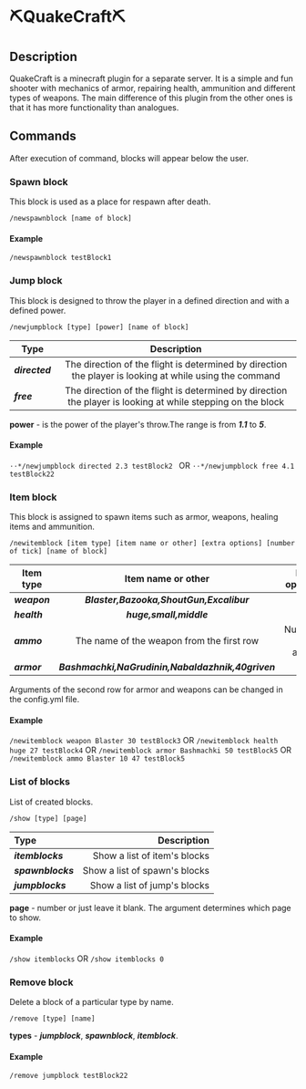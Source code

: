 # ⛏️QuakeCraft⛏️
## Description
QuakeCraft is a minecraft plugin for a separate server. It is a simple and fun shooter with mechanics of armor, repairing health, ammunition and different types of weapons.
The main difference of this plugin from the other ones is that it has more functionality than analogues.
## Commands
After execution of command, blocks will appear below the user.
### Spawn block
This block is used as a place for respawn after death.
```
/newspawnblock [name of block]
```
#### Example
``
/newspawnblock testBlock1
``

### Jump block
This block is designed to throw the player in a defined direction and with a defined power.
```
/newjumpblock [type] [power] [name of block] 
```
| Type        | Description           |
| ------------- |:-------------:|
| **_directed_**      | The direction of the flight is determined by direction the player is looking at while using the command |
| **_free_**      | The direction of the flight is determined by direction the player is looking at while stepping on the block      |
**power** - is the power of the player's throw.The range is from  **_1.1_** to **_5_**.
#### Example
``
⋅⋅*/newjumpblock directed 2.3 testBlock2 
``
OR
``
⋅⋅*/newjumpblock free 4.1 testBlock22
``
### Item block
This block is assigned to spawn items such as armor, weapons, healing items and ammunition.
```
/newitemblock [item type] [item name or other] [extra options] [number of tick] [name of block]
```
| Item type  | Item name or other | Extra options |
|------------|:---------------:|---------------:|
| **_weapon_**      | **_Blaster,Bazooka,ShoutGun,Excalibur_** | None |
| **_health_**      |   **_huge,small,middle_**       |   None |
| **_ammo_**   | The name of the weapon from the first row     |    Number of ammo |
| **_armor_**	      |  **_Bashmachki,NaGrudinin,Nabaldazhnik,40griven_**        |    None |

Arguments of the second row for armor and weapons can be changed in the config.yml file.
#### Example
``
/newitemblock weapon Blaster 30 testBlock3
``
OR
``
/newitemblock health huge 27 testBlock4
``
OR
``
/newitemblock armor Bashmachki 50 testBlock5
``
OR
``
/newitemblock ammo Blaster 10 47 testBlock5
``

### List of blocks
List of created blocks.
```
/show [type] [page]
```
| Type  | Description |
| :------------|------------:|
| **_itemblocks_**     |Show a list of item's blocks |
| **_spawnblocks_**      |Show a list of spawn's blocks|
| **_jumpblocks_** |Show a list of jump's blocks|

**page** - number or just leave it blank. The argument determines which page to show.
#### Example
``
/show itemblocks
``
OR
``
/show itemblocks 0
``
### Remove block
Delete a block of a particular type by name.
```
/remove [type] [name]
```
**types** - **_jumpblock_**, **_spawnblock_**, **_itemblock_**.
#### Example
``
/remove jumpblock testBlock22
``
